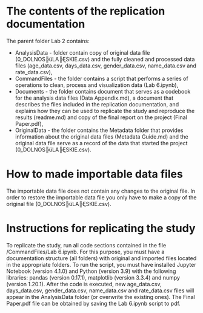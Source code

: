 # The contents of the replication documentation
The parent folder Lab 2 contains:
- AnalysisData - folder contain copy of original data file (0_DOLNOS╠üLA╠ĘSKIE.csv) and the fully cleaned and processed data files (age_data.csv, days_data.csv, gender_data.csv, name_data.csv and rate_data.csv),
- CommandFiles - the folder contains a script that performs a series of operations to clean, process and visualization data (Lab 6.ipynb),
- Documents - the folder contains document that serves as a codebook for the analysis data files (Data Appendix.md), a document that describes the files included in the replication documentation, and explains how they can be used to replicate the study and reproduce the results (readme.md) and copy of the final report on the project (Final Paper.pdf),
- OriginalData - the folder contains the Metadata folder that provides information about the original data files (Metadata Guide.md) and the original data file serve as a record of the data that started the project (0_DOLNOS╠üLA╠ĘSKIE.csv).

# How to made importable data files
The importable data file does not contain any changes to the original file. In order to restore the importable data file you only have to make a copy of the original file (0_DOLNOS╠üLA╠ĘSKIE.csv).

# Instructions for replicating the study
To replicate the study, run all code sections contained in the file /CommandFiles/Lab 6.ipynb. For this purpose, you must have a documentation structure (all folders) with original and imported files located in the appropriate folders. To run the script, you must have installed Jupyter Notebook (version 4.1.0) and Python (version 3.9) with the following libraries: pandas (version 0.17.1), matplotlib (version 3.3.4) and numpy (version 1.20.1). After the code is executed, new age_data.csv, days_data.csv, gender_data.csv, name_data.csv and rate_data.csv files will appear in the AnalysisData folder (or overwrite the existing ones). The Final Paper.pdf file can be obtained by saving the Lab 6.ipynb script to pdf.
